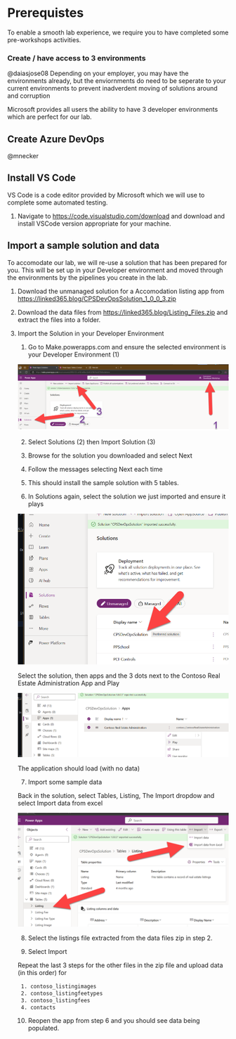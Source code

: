 # Prerequistes

To enable a smooth lab experience, we require you to have completed some pre-workshops activities.

### Create / have access to 3 environments

@daiasjose08
Depending on your employer, you may have the environments already, but the enviornments do need to be seperate to your current environments to prevent inadverdent moving of solutions around and corruption

Microsoft provides all users the ability to have 3 developer environments which are perfect for our lab.

## Create Azure DevOps

@mnecker

## Install VS Code

VS Code is a code editor provided by Microsoft which we will use to complete some automated testing.

1. Navigate to <https://code.visualstudio.com/download> and download and install VSCode version appropriate for your machine.

## Import a sample solution and data

To accomodate our lab, we will re-use a solution that has been prepared for you. This will be set up in your Developer environment and moved through the environments by the pipelines you create in the lab.

1. Download the unmanaged solution for a Accomodation listing app from <https://linked365.blog/CPSDevOpsSolution_1_0_0_3.zip>
2. Download the data files from <https://linked365.blog/Listing_Files.zip> and extract the files into a folder.
3. Import the Solution in your Developer Environment

    1. Go to Make.powerapps.com and ensure the selected environment is your Developer Environment (1)

     ![alt text](image.png)

     2. Select Solutions (2) then Import Solution (3)

     3. Browse for the solution you downloaded and select Next

     4. Follow the messages selecting Next each time

     5. This should install the sample solution with 5 tables.

     6. In Solutions again, select the solution we just imported and ensure it plays

     ![alt text](image-1.png)

     Select the solution, then apps and the 3 dots next to the Contoso Real Estate Administration App and Play

     ![alt text](image-2.png)

     The application should load (with no data)

     7. Import some sample data

     Back in the solution, select Tables, Listing, The Import dropdow and select Import data from excel

     ![alt text](image-3.png)

     8. Select the listings file extracted from the data files zip in step 2.

     9. Select Import

     Repeat the last 3 steps for the other files in the zip file and upload data (in this order) for

        1. contoso_listingimages
        2. contoso_listingfeetypes
        3. contoso_listingfees
        4. contacts

    10. Reopen the app from step 6 and you should see data being populated.

